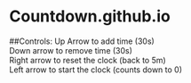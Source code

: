# Countdown.github.io

##Controls:
Up Arrow to add time (30s)<br/>
Down arrow to remove time (30s)<br/>
Right arrow to reset the clock (back to 5m)<br/>
Left arrow to start the clock (counts down to 0)<br/>
